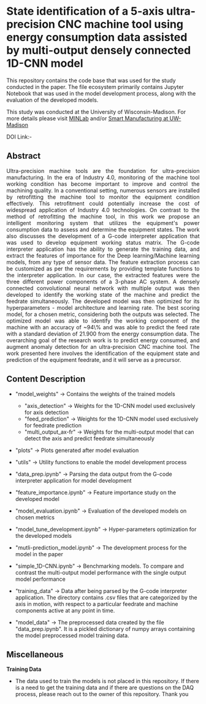 # State identification of a 5-axis ultra-precision CNC machine tool using energy consumption data assisted by multi-output densely connected 1D-CNN model

This repository contains the code base that was used for the study conducted in the paper. The file ecosystem primarily contains Jupyter Notebook that was used in the model development process, along with the evaluation of the developed models.

This study was conducted at the University of Wisconsin-Madison. For more details please visit [MINLab](https://min.me.wisc.edu/) and/or [Smart Manufacturing at UW-Madison](https://smartmfg.me.wisc.edu/)

DOI Link:- 


## Abstract
<p align="justify">
Ultra-precision machine tools are the foundation for ultra-precision manufacturing. In the era of Industry 4.0, monitoring of the machine tool working condition has become important to improve and control the machining quality. In a conventional setting, numerous sensors are installed by retrofitting the machine tool to monitor the equipment condition effectively. This retrofitment could potentially increase the cost of widespread application of Industry 4.0 technologies. On contrast to the method of retrofitting the machine tool, in this work we propose an intelligent monitoring system that utilizes the equipment's power consumption data to assess and determine the equipment states. The work also discusses the development of a G-code interpreter application that was used to develop equipment working status matrix. The G-code interpreter application has the ability to generate the training data, and extract the features of importance for the Deep learning/Machine learning models, from any type of sensor data. The feature extraction process can be customized as per the requirements by providing template functions to the interpreter application. In our case, the extracted features were the three different power components of a 3-phase AC system. A densely connected convolutional neural network with multiple output was then developed to identify the working state of the machine and predict the feedrate simultaneously. The developed model was then optimized for its hyperparameters - model architecture and learning rate. The best scoring model, for a chosen metric, considering both the outputs was selected. The optimized model was able to identify the working component of the machine with an accuracy of ~94\% and was able to predict the feed rate with a standard deviation of 21.900 from the energy consumption data. The overarching goal of the research work is to predict energy consumed, and augment anomaly detection for an ultra-precision CNC machine tool. The work presented here involves the identification of the equipment state and prediction of the equipment feedrate, and it will serve as a precursor.
</p>

## Content Description

- "model_weights" -> Contains the weights of the trained models
  - "axis_detection" -> Weights for the 1D-CNN model used exclusively for axis detection
  - "feed_prediction" -> Weights for the 1D-CNN model used exclusively for feedrate prediction
  - "multi_output_ax-fr" -> Weights for the multi-output model that can detect the axis and predict feedrate simultaneously

- "plots" -> Plots generated after model evaluation

- "utils" -> Utility functions to enable the model development process

- "data_prep.ipynb" -> Parsing the data output from the G-code interpreter application for model development

- "feature_importance.ipynb" -> Feature importance study on the developed model

- "model_evaluation.ipynb" -> Evaluation of the developed models on chosen metrics

- "model_tune_development.ipynb" -> Hyper-parameters optimization for the developed models

- "mutli-prediction_model.ipynb" -> The development process for the model in the paper

- "simple_1D-CNN.ipynb" -> Benchmarking models. To compare and contrast the multi-output model performance with the single output model performance

- "training_data" -> Data after being parsed by the G-code interpreter application. The directory contains .csv files that are categorized by the axis in motion, with respect to a particular feedrate and machine components active at any point in time.

- "model_data" -> The preprocessed data created by the file "data_prep.ipynb". It is a pickled dictionary of numpy arrays containing the model preprocessed model training data.


## Miscellaneous

**Training Data**

- The data used to train the models is not placed in this repository. If there is a need to get the training data and if there are questions on the DAQ process, please reach out to the owner of this repository. Thank you 

  
  

